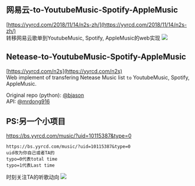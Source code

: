 网易云-to-YoutubeMusic-Spotify-AppleMusic
-----------------------------------------  
[https://yyrcd.com/2018/11/14/n2s-zh/](https://yyrcd.com/2018/11/14/n2s-zh/)  
转移网易云歌单到YoutubeMusic, Spotify, AppleMusic的web实现
![](https://yyrcd-1256568788.cos.na-siliconvalley.myqcloud.com/yyrcd/2019-04-19-192055.png)
<br>

Netease-to-YoutubeMusic-Spotify-AppleMusic
----------------------------------------- 
[https://yyrcd.com/n2s](https://yyrcd.com/n2s)  
Web implement of transfering Netease Music list `to` YoutubeMusic, Spotify, AppleMusic.

Original repo (python): [@bjason](https://github.com/bjason/163MusicToSpotify)  
API: [@mrdong916](https://github.com/mrdong916/DAPI)


PS:另一个小项目
----------------------------------------
https://bs.yyrcd.com/music/?uid=10115387&type=0

```
https://bs.yyrcd.com/music/?uid=10115387&type=0
uid改为你自己或者TA的
typo=0代表total time  
typo=1代表Last time  
```
时刻关注TA的听歌动向
![](https://yyrcd-1256568788.cos.na-siliconvalley.myqcloud.com/yyrcd/2019-04-19-191949.png)
